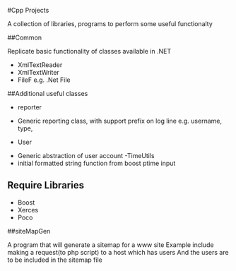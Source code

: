 #Cpp Projects

A collection of libraries, programs to perform some useful functionalty

##Common

Replicate basic functionality of classes available in .NET 
- XmlTextReader
- XmlTextWriter
- FileF e.g. .Net File

##Additional useful classes
- reporter
 * Generic reporting class, with support prefix on log line e.g. username, type, 
- User
 * Generic abstraction of user account
-TimeUtils
 * initial formatted string function from boost ptime input

## Require Libraries
- Boost
- Xerces
- Poco

##siteMapGen

A program that will generate a sitemap for a www site
Example include making a request(to php script) to a host which has users
And the users are to be included in the sitemap file